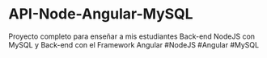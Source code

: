 # API-Node-Angular-MySQL
Proyecto completo para enseñar a mis estudiantes Back-end NodeJS con MySQL y Back-end con el Framework Angular
#NodeJS #Angular #MySQL
